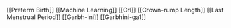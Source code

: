 [[Preterm Birth]]
[[Machine Learning]]
[[Crl]]
[[Crown-rump Length]]
[[Last Menstrual Period]]
[[Garbh-ini]]
[[Garbhini-ga1]]
